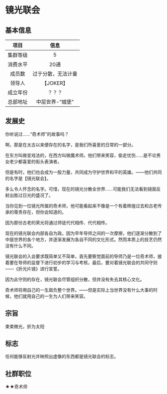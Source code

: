 # 镜光联会

## 基本信息

项目|信息
:--:|:--:
集群等级|5
消费水平|20通
成员数|过于分散，无法计量
领导人|【JOKER】
成立年份|？？？
总部地址|中层世界-“城堡”

## 发展史

你听说过……“奇术师”的故事吗？

啊，那是在太古以来便存在的名字，是我们所喜爱的日常的一部分。

在东方叫做变戏法的，在西方叫做魔术师。他们带来笑容，偷走忧伤……是不论男女老少都喜爱的街头表演者。

但是有时，他们也会成为一股力量，共同成为守护世界和平的英雄。——他们共同的名字是【镜光联会】。

多么令人怀念的名字。可惜，现在的镜光分散全世界……可能我们无法看到镜面反射出胜过日光的盛况了。

当你见到一位镜光所属的奇术师，他可能看起来不像是一个有着辉煌过去和古老传承的尊贵存在，但你会知道的。

因为那份古老的荣光将通过师徒代代相传、代代相传。

现在的镜光联会内部各自为政。因为早年导师之间的一次摩擦，他们逐渐分散到了中层世界的各个地方，并逐渐发展为各自不同的文化形式。然而本质上的技艺仍然没有什么不同。

镜光联会的入会要求既简单又不简单，首先要察觉面前的导师乃是一位奇术师，接着要在导师的监督下进行初步的学习与考核，最后，要对着镜光联会的共同守则——《折光片镜》进行宣誓。

因为此守则的存在，镜光联会尽管组织分散，但并没有失去其核心文化。

奇术师将用自己的一生肩负整个世界。——但是实际上当世界没有什么大事的时候，他们就用自己的一生为人们带来笑容。

## 宗旨

束束微光，折为太阳

## 标志

任何能够反射光并映照出虚像的东西都是镜光联会的标志。

## 社群职位

★★奇术师
